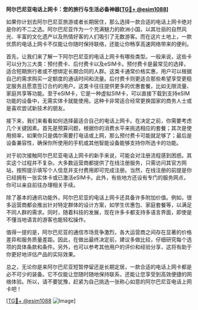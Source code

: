 **阿尔巴尼亚电话上网卡：您的旅行与生活必备神器[[TG💪+ @esim1088](https://t.me/s/esim1088)]**

如果你计划去阿尔巴尼亚旅游或者长期居住，那么选择一款合适的电话上网卡绝对是你的不二之选。阿尔巴尼亚作为一个充满魅力的欧洲小国，以其壮丽的自然风光、丰富的文化遗产以及热情好客的人们吸引了无数游客。而在这片土地上，一款优质的电话上网卡不仅能让你随时保持联络，还能让你畅享高速网络带来的便利。

首先，让我们来了解一下阿尔巴尼亚的电话上网卡有哪些类型。一般来说，这些卡可以分为三大类：预付费卡、后付费卡以及eSIM卡。预付费卡是最常见的选择，适合短期旅行者或不想绑定长期合同的人群。这类卡通常价格实惠，用户可以根据自己的需求购买一定额度的通话时间和流量。后付费卡则更适合那些希望享受更稳定服务且愿意签订合约的用户。这类卡往往提供更多的优惠套餐，比如无限流量、家庭共享等功能。至于eSIM卡，它是一种虚拟SIM卡，可以直接下载到支持eSIM功能的设备中，无需实体卡就能使用。这种卡非常适合经常更换国家的商务人士或是喜欢尝试新技术的朋友。

接下来，我们来看看如何选择最适合自己的电话上网卡。在决定之前，你需要考虑几个关键因素。首先是预算问题，根据你的消费水平来挑选相应的套餐；其次是使用频率，如果你只是偶尔需要打电话或上网，那么预付费卡可能就足够了；最后是设备兼容性，确保你所使用的手机或其他智能设备能够支持你所选卡的功能。

对于初次接触阿尔巴尼亚电话上网卡的新手来说，可能会对注册流程感到困惑。其实这个过程并不复杂。大多数运营商都提供了在线注册服务，只需访问其官方网站，按照提示填写个人信息并支付费用即可完成注册。当然，在线注册的前提是你已经拥有一张实体卡或已激活eSIM卡。此外，有些地方还设有专门的服务网点，你可以亲自前往办理相关手续。

除了基本的通讯功能外，阿尔巴尼亚的电话上网卡还具备许多附加价值。例如，很多运营商都会推出针对特定群体的设计方案，如学生优惠包、家庭套餐等，以满足不同人群的需求。同时，随着科技的发展，现在许多卡都支持多语言界面，即使是不懂当地语言的游客也能轻松操作。

值得一提的是，阿尔巴尼亚的通信市场竞争激烈，各大运营商之间存在显著的价格差异和服务质量差距。因此，在做出最终决定前，建议多做比较，仔细研究每个选项的具体条款和条件。另外，也可以参考其他用户的评价和经验分享，这将有助于你更好地评估产品的实际效果。

总之，无论你是来阿尔巴尼亚短暂停留还是长期定居，一款合适的电话上网卡都是必不可少的装备。它不仅能让您随时随地保持联系，还能让您享受到高效便捷的网络体验。所以，请不要犹豫，赶紧为自己挑选一张称心如意的阿尔巴尼亚电话上网卡吧！

[[TG💪+ @esim1088](https://t.me/s/esim1088) ![Image](https://i.postimg.cc/4NQfJmqS/Snipaste-2025-05-13-00-14-12.png)]
